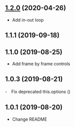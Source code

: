 <a name="1.2.0"></a>
## [1.2.0](https://github.com/sweetberry/videojs-shuttle-controls/compare/v1.1.1...v1.2.0) (2020-04-26)
- Add in-out loop
<a name="1.1.1"></a>
## 1.1.1 (2019-09-18)

<a name="1.1.0"></a>
## 1.1.0 (2019-08-25)
- Add frame by frame controls
<a name="1.0.3"></a>
## 1.0.3 (2019-08-21)
-　Fix deprecated this.options ()
<a name="1.0.1"></a>
## 1.0.1 (2019-08-20)
- Change README

